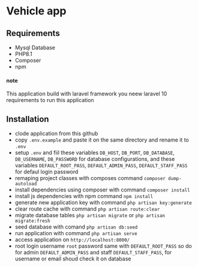 # Vehicle app

## Requirements
- Mysql Database
- PHP8.1
- Composer
- npm

#### note
This application build with laravel framework you neew laravel 10 requirements to run this application

## Installation
- clode application from this github
- copy `.env.example` and paste it on the same directory and rename it to `.env`
- setup `.env` and fiil these variables `DB_HOST`, `DB_PORT`, `DB_DATABASE`, `DB_USERNAME`, `DB_PASSWORD` for database configurations, and these variables `DEFAULT_ROOT_PASS`, `DEFAULT_ADMIN_PASS`, `DEFAULT_STAFF_PASS` for defaul login password
- remaping project classes with composes command `composer dump-autoload`
- install dependencies using composer with command `composer install`
- install js dependencies with npm command `npm install`
- generate new application key with command `php artisan key:generate`
- clear route cache with command `php artisan route:clear`
- migrate database tables `php artisan migrate` or `php artisan migrate:fresh`
- seed database with comand `php artisan db:seed`
- run application with command `php artisan serve`
- access application on `http://localhost:8000/`
- root login username `root` password same with `DEFAULT_ROOT_PASS` so do for admin `DEFAULT_ADMIN_PASS` and staff `DEFAULT_STAFF_PASS`, for username or email shoud check it on database
